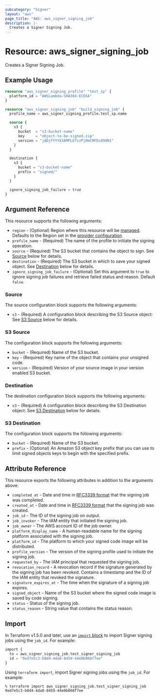```yaml
---
subcategory: "Signer"
layout: "aws"
page_title: "AWS: aws_signer_signing_job"
description: |-
  Creates a Signer Signing Job.
---
```


# Resource: aws_signer_signing_job

Creates a Signer Signing Job.

## Example Usage

```terraform
resource "aws_signer_signing_profile" "test_sp" {
  platform_id = "AWSLambda-SHA384-ECDSA"
}

resource "aws_signer_signing_job" "build_signing_job" {
  profile_name = aws_signer_signing_profile.test_sp.name

  source {
    s3 {
      bucket  = "s3-bucket-name"
      key     = "object-to-be-signed.zip"
      version = "jADjFYYYEXAMPLETszPjOmCMFDzd9dN1"
    }
  }

  destination {
    s3 {
      bucket = "s3-bucket-name"
      prefix = "signed/"
    }
  }

  ignore_signing_job_failure = true
}
```

## Argument Reference

This resource supports the following arguments:

* `region` - (Optional) Region where this resource will be [managed](https://docs.aws.amazon.com/general/latest/gr/rande.html#regional-endpoints). Defaults to the Region set in the [provider configuration](https://registry.terraform.io/providers/hashicorp/aws/latest/docs#aws-configuration-reference).
* `profile_name` - (Required) The name of the profile to initiate the signing operation.
* `source` - (Required) The S3 bucket that contains the object to sign. See [Source](#source) below for details.
* `destination` - (Required) The S3 bucket in which to save your signed object. See [Destination](#destination) below for details.
* `ignore_signing_job_failure` - (Optional) Set this argument to `true` to ignore signing job failures and retrieve failed status and reason. Default `false`.

### Source

The source configuration block supports the following arguments:

* `s3` - (Required) A configuration block describing the S3 Source object: See [S3 Source](#s3-source) below for details.

### S3 Source

The configuration block supports the following arguments:

* `bucket` - (Required) Name of the S3 bucket.
* `key` - (Required) Key name of the object that contains your unsigned code.
* `version` - (Required) Version of your source image in your version enabled S3 bucket.

### Destination

The destination configuration block supports the following arguments:

* `s3` - (Required) A configuration block describing the S3 Destination object: See [S3 Destination](#s3-destination) below for details.

### S3 Destination

The configuration block supports the following arguments:

* `bucket` - (Required) Name of the S3 bucket.
* `prefix` - (Optional) An Amazon S3 object key prefix that you can use to limit signed objects keys to begin with the specified prefix.

## Attribute Reference

This resource exports the following attributes in addition to the arguments above:

* `completed_at` - Date and time in [RFC3339 format](https://tools.ietf.org/html/rfc3339#section-5.8) that the signing job was completed.
* `created_at` - Date and time in [RFC3339 format](https://tools.ietf.org/html/rfc3339#section-5.8) that the signing job was created.
* `job_id` - The ID of the signing job on output.
* `job_invoker` - The IAM entity that initiated the signing job.
* `job_owner` - The AWS account ID of the job owner.
* `platform_display_name` - A human-readable name for the signing platform associated with the signing job.
* `platform_id` - The platform to which your signed code image will be distributed.
* `profile_version` - The version of the signing profile used to initiate the signing job.
* `requested_by` - The IAM principal that requested the signing job.
* `revocation_record` - A revocation record if the signature generated by the signing job has been revoked. Contains a timestamp and the ID of the IAM entity that revoked the signature.
* `signature_expires_at` - The time when the signature of a signing job expires.
* `signed_object` - Name of the S3 bucket where the signed code image is saved by code signing.
* `status` - Status of the signing job.
* `status_reason` - String value that contains the status reason.

## Import

In Terraform v1.5.0 and later, use an [`import` block](https://developer.hashicorp.com/terraform/language/import) to import Signer signing jobs using the `job_id`. For example:

```terraform
import {
  to = aws_signer_signing_job.test_signer_signing_job
  id = "9ed7e5c3-b8d4-4da0-8459-44e0b068f7ee"
}
```

Using `terraform import`, import Signer signing jobs using the `job_id`. For example:

```console
% terraform import aws_signer_signing_job.test_signer_signing_job 9ed7e5c3-b8d4-4da0-8459-44e0b068f7ee
```
